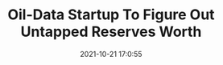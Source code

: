 ---
"title": "Oil-Data Startup To Figure Out Untapped Reserves Worth"
"date": "2021-10-21 17:0:55"
"feed_name": "RIGZONE"
"feed_website": "http://www.rigzone.com/"
"feed_rss": "http://www.rigzone.com/news/rss/rigzone_latest.aspx"
"link": "https://www.rigzone.com/news/wire/oildata_startup_to_figure_out_untapped_reserves_worth-21-oct-2021-166786-article/?rss=true"
"source": "None"
"file": "_posts/2021-1-1-bc04e06819129f3d1bd3531e3e37986c5917a4d4.md"
"accident": "0"
"drilling": "0"
"represented_by": "0"
"dead": "0"
"injured": "0"
"arrested": "0"
"place": "unknown place"
"where": "unknown site"
"causes": "unknown"
"place_uri": "unknown place"
---